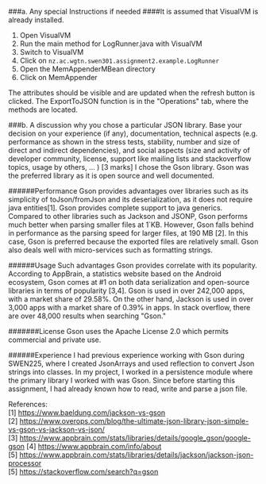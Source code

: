 ###a. Any special Instructions if needed
####It is assumed that VisualVM is already installed.
1. Open VisualVM
2. Run the main method for LogRunner.java with VisualVM
3. Switch to VisualVM
4. Click on ``nz.ac.wgtn.swen301.assignment2.example.LogRunner``
5. Open the MemAppenderMBean directory
6. Click on MemAppender 

The attributes should be visible and are updated when the refresh button is clicked. 
The ExportToJSON function is in the "Operations" tab, where the methods are located.


###b. A discussion why you chose a particular JSON library. Base your decision on your experience (if any), documentation, technical aspects (e.g. performance as shown in the stress tests, stability, number and size of direct and indirect dependencies), and social aspects (size and activity of developer community, license, support like mailing lists and stackoverflow topics, usage by others, … )  [3 marks]
I chose the Gson library. Gson was the preferred library as it is open source and well documented.

######Performance
Gson provides advantages over libraries such as its simplicity of toJson/fromJson and its deserialization, as it 
does not require java entities[1]. Gson provides complete support to java generics. 
Compared to other libraries such as Jackson and JSONP, Gson performs much better when parsing smaller files at 1`KB. 
However, Gson falls behind in performance as the parsing speed for larger files, at 190 MB [2]. In this case, Gson is
preferred because the exported files are relatively small. Gson also deals well with micro-services such as formatting strings.
 

######Usage
Such advantages Gson provides correlate with its popularity. According to AppBrain, a statistics website based on the Android ecosystem,
Gson comes at #1 on both data serialization and open-source libraries in terms of popularity [3,4]. Gson is used in over 242,000 apps, with a market share of
29.58%. On the other hand, Jackson is used in over 3,000 apps with a market share of 0.39% in apps. In stack overflow, there are over 48,000 results when searching "Gson."

#######License
Gson uses the Apache License 2.0 which permits commercial and private use.

######Experience
I had previous experience working with Gson during SWEN225, where I created JsonArrays and used reflection to convert Json
strings into classes. In my project, I worked in a persistence module where the primary library I worked with was Gson.
Since before starting this assignment, I had already known how to read, write and parse a json file.

References:  
[1] https://www.baeldung.com/jackson-vs-gson  
[2] https://www.overops.com/blog/the-ultimate-json-library-json-simple-vs-gson-vs-jackson-vs-json/  
[3] https://www.appbrain.com/stats/libraries/details/google_gson/google-gson 
[4] https://www.appbrain.com/info/about  
[5] https://www.appbrain.com/stats/libraries/details/jackson/jackson-json-processor  
[5] https://stackoverflow.com/search?q=gson

